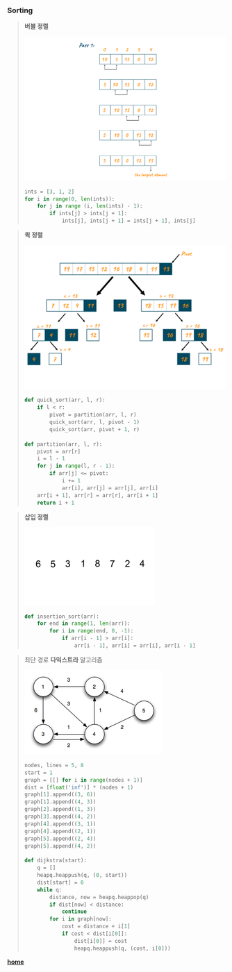 ### Sorting
> **버블 정렬**
> 
> ![사진](./assets/bubble.png)
> 
> ```python
> ints = [3, 1, 2]
> for i in range(0, len(ints)):
>     for j in range (i, len(ints) - 1):
>         if ints[j] > ints[j + 1]:
>             ints[j], ints[j + 1] = ints[j + 1], ints[j]
> ```

> **퀵 정렬**
> 
> ![사진](./assets/quick.png)
> 
> ```python
> def quick_sort(arr, l, r):
>     if l < r:
>         pivot = partition(arr, l, r)
>         quick_sort(arr, l, pivot - 1)
>         quick_sort(arr, pivot + 1, r)
>         
> def partition(arr, l, r):
>     pivot = arr[r]
>     i = l - 1
>     for j in range(l, r - 1):
>         if arr[j] <= pivot:
>             i += 1
>             arr[i], arr[j] = arr[j], arr[i]
>     arr[i + 1], arr[r] = arr[r], arr[i + 1]
>     return i + 1
> ```

> **삽입 정렬**
> 
> ![사진](./assets/insertion.gif)
> 
> ```python
> def insertion_sort(arr):
>     for end in range(1, len(arr)):
>         for i in range(end, 0, -1):
>             if arr[i - 1] > arr[i]:
>                 arr[i - 1], arr[i] = arr[i], arr[i - 1]
> ```

> 최단 경로 **다익스트라** 알고리즘
> 
> ![사진](./assets/dijkstra.png)
> 
> ```python
> nodes, lines = 5, 8
> start = 1
> graph = [[] for i in range(nodes + 1)]
> dist = [float('inf')] * (nodes + 1)
> graph[1].append((3, 6))
> graph[1].append((4, 3))
> graph[2].append((1, 3))
> graph[3].append((4, 2))
> graph[4].append((3, 1))
> graph[4].append((2, 1))
> graph[5].append((2, 4))
> graph[5].append((4, 2))
> 
> def dijkstra(start):
>     q = []
>     heapq.heappush(q, (0, start))
>     dist[start] = 0
>     while q:
>         distance, now = heapq.heappop(q)
>         if dist[now] < distance:
>             continue
>         for i in graph[now]:
>             cost = distance + i[1]
>             if cost < dist[i[0]]:
>                 dist[i[0]] = cost
>                 heapq.heappush(q, (cost, i[0]))
> ```

**[home](./README.md)**